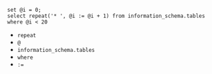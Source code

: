 ```
set @i = 0;
select repeat('* ', @i := @i + 1) from information_schema.tables
where @i < 20
```

- `repeat`
- `@`
- `information_schema.tables`
- `where`
- `:=`
